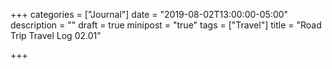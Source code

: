 +++
categories = ["Journal"]
date = "2019-08-02T13:00:00-05:00"
description = ""
draft = true
minipost = "true"
tags = ["Travel"]
title = "Road Trip Travel Log 02.01"

+++
